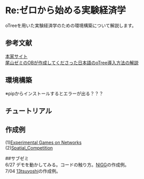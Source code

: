 # Re:ゼロから始める実験経済学  
oTreeを用いた実験経済学のための環境構築について解説します。  
## 参考文献  
[本家サイト](http://otree.readthedocs.io/en/latest/)  
[尾山ゼミのOBが作成してくださった日本語のoTree導入方法の解説](https://github.com/ogaway/ExEcon/wiki)  

## 環境構築  
※pipからインストールするとエラーが出る？？？  

## チュートリアル  


## 作成例  
(1)[Experimental Games on Networks](https://github.com/NlGG/BehavioralEcon/tree/master/Experimental%20Games%20on%20Networks)  
(2)[Spatial_Competition](https://github.com/NlGG/BehavioralEcon/tree/master/Spatial%20Competition)  

##サブゼミ  
6/27 デモを動かしてみる。コードの触り方。[NlGG](https://github.com/NlGG)の作成例。    
7/04 [13tsuyoshi](https://github.com/13tsuyoshi)の作成例。  




